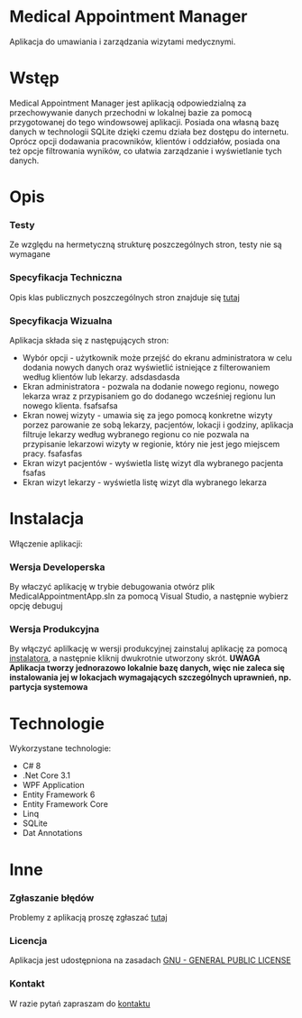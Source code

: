 # Medical Appointment Manager
Aplikacja do umawiania i zarządzania wizytami medycznymi.

# Wstęp
Medical Appointment Manager jest aplikacją odpowiedzialną za przechowywanie danych przechodni w lokalnej bazie za pomocą przygotowanej do tego windowsowej aplikacji. Posiada ona własną bazę danych w technologii SQLite dzięki czemu działa bez dostępu do internetu. Oprócz opcji dodawania pracowników, klientów i oddziałów, posiada ona też opcje filtrowania wyników, co ułatwia zarządzanie i wyświetlanie tych danych.

# Opis
### Testy
Ze względu na hermetyczną strukturę poszczególnych stron, testy nie są wymagane
### Specyfikacja Techniczna
Opis klas publicznych poszczególnych stron znajduje się [tutaj](https://github.com/SirVexus/MedicalAppointmentApp/blob/main/MedicalAppointmentApp.xml)
### Specyfikacja Wizualna
Aplikacja składa się z następujących stron:
* Wybór opcji - użytkownik może przejść do ekranu administratora w celu dodania nowych danych oraz wyświetlić istniejące z filterowaniem według klientów lub lekarzy.
adsdasdasda
* Ekran administratora - pozwala na dodanie nowego regionu, nowego lekarza wraz z przypisaniem go do dodanego wcześniej regionu lun nowego klienta.
fsafsafsa
* Ekran nowej wizyty - umawia się za jego pomocą konkretne wizyty porzez parowanie ze sobą lekarzy, pacjentów, lokacji i godziny, aplikacja filtruje lekarzy według wybranego regionu co nie pozwala na przypisanie lekarzowi wizyty w regionie, który nie jest jego miejscem pracy.
fsafasfas
* Ekran wizyt pacjentów - wyświetla listę wizyt dla wybranego pacjenta
fsafas
* Ekran wizyt lekarzy - wyświetla listę wizyt dla wybranego lekarza

# Instalacja
Włączenie aplikacji:
### Wersja Developerska
By właczyć aplikację w trybie debugowania otwórz plik MedicalAppointmentApp.sln za pomocą Visual Studio, a następnie wybierz opcję debuguj
### Wersja Produkcyjna
By włączyć aplilkację w wersji produkcyjnej zainstaluj aplikację za pomocą [instalatora](https://github.com/SirVexus/MedicalAppointmentApp/raw/main/Medical%20Appointments%20Manager%20Installer.exe), a następnie kliknij dwukrotnie utworzony skrót. **UWAGA Aplikacja tworzy jednorazowo lokalnie bazę danych, więc nie zaleca się instalowania jej w lokacjach wymagających szczególnych uprawnień, np. partycja systemowa**

# Technologie
Wykorzystane technologie:
* C# 8
* .Net Core 3.1
* WPF Application
* Entity Framework 6
* Entity Framework Core
* Linq
* SQLite
* Dat Annotations

# Inne
### Zgłaszanie błędów
Problemy z aplikacją proszę zgłaszać [tutaj](https://github.com/SirVexus/MedicalAppointmentApp/issues)
### Licencja
Aplikacja jest udostępniona na zasadach [GNU - GENERAL PUBLIC LICENSE](https://github.com/SirVexus/MedicalAppointmentApp/blob/main/LICENSE)
### Kontakt
W razie pytań zapraszam do [kontaktu](https://github.com/SirVexus)
